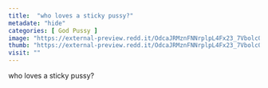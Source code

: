 ```yaml
---
title:  "who loves a sticky pussy?"
metadate: "hide"
categories: [ God Pussy ]
image: "https://external-preview.redd.it/OdcaJRMznFNNrplpL4Fx23_7VbolcOxAucVnwo9adBU.jpg?auto=webp&s=95a338f46d22414dd9f46ecd4c561706a4bddaf4"
thumb: "https://external-preview.redd.it/OdcaJRMznFNNrplpL4Fx23_7VbolcOxAucVnwo9adBU.jpg?width=216&crop=smart&auto=webp&s=0837dec134635ab48c1d1b26f1dbde74653a9ceb"
visit: ""
---
```

who loves a sticky pussy?
